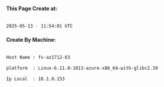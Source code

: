 
   
#### This Page Create at:

```bash

2025-05-13 - 11:54:01 UTC

```

#### Create By Machine:

```bash

Host Name : fv-az1712-63

platform  : Linux-6.11.0-1013-azure-x86_64-with-glibc2.39

Ip Local  : 10.1.0.153

```

